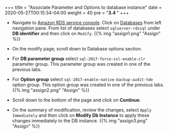 +++
title = "Associate Parameter and Options to database instance"
date = 2020-05-27T00:15:34-04:00
weight = 40
pre = "<b>3.4 </b>"
+++

* Navigate to [Amazon RDS  service console](https://console.aws.amazon.com/rds/home). Click on [Databases](https://console.aws.amazon.com/rds/home#databases:) from left navigation pane. From list of databases select `sqlserver-rdssql` under **DB identifier** and then click on `Modify`.
{{% img "assign1.png" "Assign" %}}

* On the modify page, scroll down to Database options section.

* For **DB parameter group** select `sql-2017-force-ssl-enable-clr` parameter group. This parameter group was created in one of the previous labs.

* For **Option group** select `sql-2017-enable-native-backup-audit-tde` option group. This option group was created in one of the previous labs.
{{% img "assign2.png" "Assign" %}}

* Scroll down to the bottom of the page and click on **Continue**.

* On the summary of modification, review the changes, select `Apply Immediately` and then click on **Modify Db Instance** to apply these changes immediately to the DB instance.
{{% img "assign3.png" "Assign" %}}


